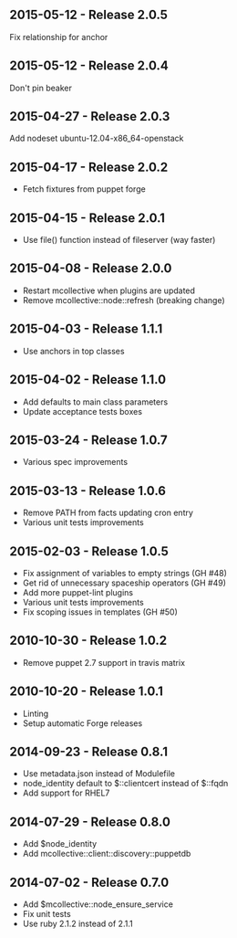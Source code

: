## 2015-05-12 - Release 2.0.5

Fix relationship for anchor

## 2015-05-12 - Release 2.0.4

Don't pin beaker

## 2015-04-27 - Release 2.0.3

Add nodeset ubuntu-12.04-x86_64-openstack

## 2015-04-17 - Release 2.0.2

- Fetch fixtures from puppet forge

## 2015-04-15 - Release 2.0.1

- Use file() function instead of fileserver (way faster)

## 2015-04-08 - Release 2.0.0

- Restart mcollective when plugins are updated
- Remove mcollective::node::refresh (breaking change)

## 2015-04-03 - Release 1.1.1

- Use anchors in top classes

## 2015-04-02 - Release 1.1.0

- Add defaults to main class parameters
- Update acceptance tests boxes

## 2015-03-24 - Release 1.0.7

- Various spec improvements

## 2015-03-13 - Release 1.0.6

- Remove PATH from facts updating cron entry
- Various unit tests improvements

## 2015-02-03 - Release 1.0.5

- Fix assignment of variables to empty strings (GH #48)
- Get rid of unnecessary spaceship operators (GH #49)
- Add more puppet-lint plugins
- Various unit tests improvements
- Fix scoping issues in templates (GH #50)

## 2010-10-30 - Release 1.0.2

- Remove puppet 2.7 support in travis matrix

## 2010-10-20 - Release 1.0.1

- Linting
- Setup automatic Forge releases

## 2014-09-23 - Release 0.8.1

- Use metadata.json instead of Modulefile
- node_identity default to $::clientcert instead of $::fqdn
- Add support for RHEL7

## 2014-07-29 - Release 0.8.0

- Add $node_identity
- Add mcollective::client::discovery::puppetdb

## 2014-07-02 - Release 0.7.0

- Add $mcollective::node_ensure_service
- Fix unit tests
- Use ruby 2.1.2 instead of 2.1.1
